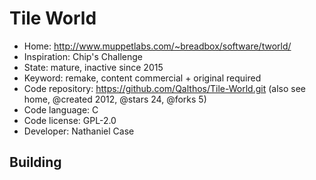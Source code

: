 # Tile World

- Home: http://www.muppetlabs.com/~breadbox/software/tworld/
- Inspiration: Chip's Challenge
- State: mature, inactive since 2015
- Keyword: remake, content commercial + original required
- Code repository: https://github.com/Qalthos/Tile-World.git (also see home, @created 2012, @stars 24, @forks 5)
- Code language: C
- Code license: GPL-2.0
- Developer: Nathaniel Case

## Building
